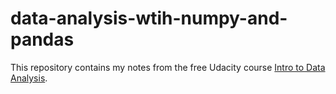 # data-analysis-wtih-numpy-and-pandas

This repository contains my notes from the free Udacity course [Intro to Data Analysis](https://classroom.udacity.com/courses/ud170). 